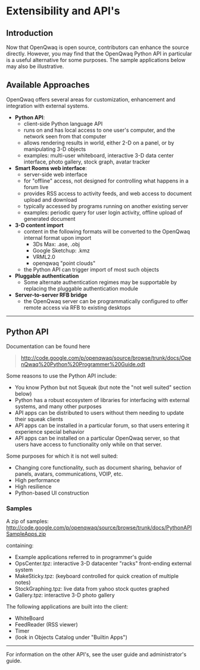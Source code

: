 # Extensibility and API's #

## Introduction ##

Now that OpenQwaq is open source, contributors can enhance the source directly.  However,  you may find that the OpenQwaq Python API in particular is a useful alternative for some purposes.   The sample applications below may also be illustrative.

## Available Approaches ##

OpenQwaq offers several areas for customization, enhancement and integration with external systems.

  * **Python API**:
    * client-side Python language API
    * runs on and has local access to one user's computer, and the network seen from that computer
    * allows rendering results in world, either 2-D on a panel, or by manipulating 3-D objects
    * examples:  multi-user whiteboard,  interactive 3-D data center interface, photo gallery,  stock graph,  avatar tracker
  * **Smart Rooms web interface**:
    * server-side web interface
    * for "offline" access, not designed for controlling what happens in a forum live
    * provides RSS access to activity feeds, and web access to document upload and download
    * typically accessed by programs running on another existing server
    * examples:  periodic query for user login activity,   offline upload of generated document
  * **3-D content import**
    * content in the following formats will be converted to the OpenQwaq internal format upon import
      * 3Ds Max:   .ase,   .obj
      * Google Sketchup:   .kmz
      * VRML2.0
      * openqwaq "point clouds"
    * the Python API can trigger import of most such objects
  * **Pluggable authentication**
    * Some alternate authentication regimes may be supportable by replacing the pluggable authentication module
  * **Server-to-server RFB bridge**
    * the OpenQwaq server can be programmatically configured to offer remote access via RFB to existing desktops



---

## Python API ##

Documentation can be found here
> http://code.google.com/p/openqwaq/source/browse/trunk/docs/OpenQwaq%20Python%20Programmer%20Guide.odt

Some reasons to use the Python API include:

  * You know Python but not Squeak (but note the "not well suited" section below)
  * Python has a robust ecosystem of libraries for interfacing with external systems, and many other purposes
  * API apps can be distributed to users without them needing to update their squeak clients
  * API apps can be installed in a particular forum, so that users entering it experience special behavior
  * API apps can be installed on a particular OpenQwaq server, so that users have access to functionality only while on that server.


Some purposes for which it is not well suited:

  * Changing core functionality, such as document sharing, behavior of panels, avatars, communications, VOIP, etc.
  * High performance
  * High resilience
  * Python-based UI construction


### Samples ###

A zip of samples:  http://code.google.com/p/openqwaq/source/browse/trunk/docs/PythonAPISampleApps.zip

containing:

  * Example applications referred to in programmer's guide
  * OpsCenter.tpz: interactive 3-D datacenter "racks" front-ending external system
  * MakeSticky.tpz: (keyboard controlled for quick creation of multiple notes)
  * StockGraphing.tpz: live data from yahoo stock quotes graphed
  * Gallery.tpz:  interactive 3-D photo gallery

The following applications are built into the client:
  * WhiteBoard
  * FeedReader (RSS viewer)
  * Timer
  * (look in Objects Catalog under "Builtin Apps")


---


For information on the other API's, see the user guide and administrator's guide.